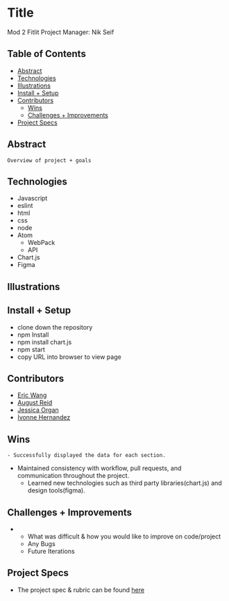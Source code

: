 # Title
Mod 2  Fitlit
Project Manager: Nik Seif


## Table of Contents
  - [Abstract](#abstract)
  - [Technologies](#technologies)
  - [Illustrations](#illustrations)
  - [Install + Setup](#set-up)
  - [Contributors](#contributors)
	- [Wins](#wins)
	- [Challenges + Improvements](#challenges-+-Improvements)
  - [Project Specs](#project-specs)

## Abstract
	Overview of project + goals

## Technologies
  - Javascript
  - eslint
  - html
  - css
  - node
  - Atom
	- WebPack
	- API
  - Chart.js
  - Figma


## Illustrations




## Install + Setup
  - clone down the repository
  - npm Install
  - npm install chart.js
  - npm start
  - copy URL into browser to view page

## Contributors
  - [Eric Wang](https://github.com/ewang0)
  - [August Reid](https://github.com/augustreid)
  - [Jessica Organ](https://github.com/Jorgan612)
  - [Ivonne Hernandez](https://github.com/ivonne-hernandez)

## Wins
	- Successfully displayed the data for each section.
  - Maintained consistency with workflow, pull requests, and communication throughout the project.
	- Learned new technologies such as third party libraries(chart.js) and design tools(figma).

## Challenges + Improvements
  - 
	- What was difficult & how you would like to improve on code/project
	- Any Bugs
	- Future Iterations


## Project Specs
  - The project spec & rubric can be found [here](https://frontend.turing.edu/projects/Fitlit-part-one.html)
